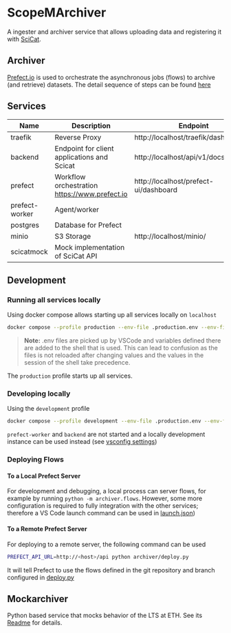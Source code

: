# ScopeMArchiver

A ingester and archiver service that allows uploading data and registering it with [SciCat](https://scicatproject.github.io).

## Archiver

[Prefect.io](prefect.io) is used to orchestrate the asynchronous jobs (flows) to archive (and retrieve) datasets. The detail sequence of steps can be found [here](./backend/archiver/readMe.md)

## Services

| Name           | Description                                   | Endpoint                              |
| -------------- | --------------------------------------------- | ------------------------------------- |
| traefik        | Reverse Proxy                                 | http://localhost/traefik/dashboard/#/ |
| backend        | Endpoint for client applications and Scicat   | http://localhost/api/v1/docs          |
| prefect        | Workflow orchestration https://www.prefect.io | http://localhost/prefect-ui/dashboard |
| prefect-worker | Agent/worker                                  |                                       |
| postgres       | Database for Prefect                          |                                       |
| minio          | S3 Storage                                    | http://localhost/minio/               |
| scicatmock     | Mock implementation of SciCat API             |                                       |

## Development

### Running all services locally

Using docker compose allows starting up all services locally on `localhost`

```bash
docker compose --profile production --env-file .production.env --env-file .development.env up -d
```

> **Note:** .env files are picked up by VSCode and variables defined there are added to the shell that is used. This can lead to confusion as the files is not reloaded after changing values and the values in the session of the shell take precedence.

The `production` profile starts up all services.

### Developing locally

Using the `development` profile

```bash
docker compose --profile development --env-file .production.env --env-file .development.env up -d
```

`prefect-worker` and `backend` are not started and a locally development instance can be used instead (see [vsconfig settings](./backend/.vscode/launch.json))

### Deploying Flows

#### To a Local Prefect Server 

For development and debugging, a local process can server flows, for example by running `python -m archiver.flows`. However, some more configuration is required to fully integration with the other services; therefore a VS Code launch command can be used in [launch.json](./backend/.vscode/launch.json))

#### To a Remote Prefect Server 

For deploying to a remote server, the following command can be used

```bash
PREFECT_API_URL=http://<host>/api python archiver/deploy.py
```

It will tell Prefect to use the flows defined in the git repository and branch configured in [deploy.py](./backend/archiver/deploy.py)


## Mockarchiver

Python based service that mocks behavior of the LTS at ETH.
See its [Readme](./mockarchiver/README.me) for details.

